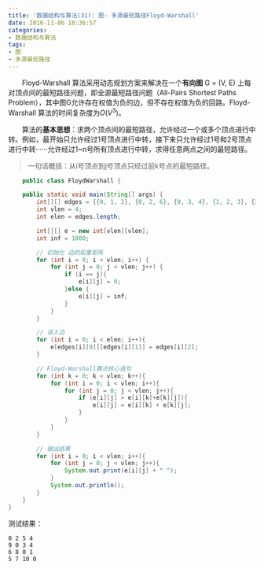 ```yaml
---
title: '数据结构与算法(31): 图- 多源最短路径Floyd-Warshall'
date: 2016-11-06 18:36:57
categories:
- 数据结构与算法
tags:
- 图
- 多源最短路径
---
```


&emsp;&emsp;Floyd-Warshall 算法采用动态规划方案来解决在一个**有向图** G = (V, E) 上每对顶点间的最短路径问题，即全源最短路径问题（All-Pairs Shortest Paths Problem），其中图G允许存在权值为负的边，但不存在权值为负的回路。Floyd-Warshall 算法的时间复杂度为$O(V^3)$。

&emsp;&emsp;算法的**基本思想**：求两个顶点间的最短路径，允许经过一个或多个顶点进行中转。例如，最开始只允许经过1号顶点进行中转，接下来只允许经过1号和2号顶点进行中转······允许经过1~n号所有顶点进行中转，求得任意两点之间的最短路径。
>一句话概括：从i号顶点到j号顶点只经过前k号点的最短路径。

```java
    public class FloydWarshall {

    public static void main(String[] args) {
        int[][] edges = {{0, 1, 2}, {0, 2, 6}, {0, 3, 4}, {1, 2, 3}, {2, 0, 7}, {2, 3, 1}, {3, 0, 5}, {3, 2, 12}};
        int vlen = 4;
        int elen = edges.length;

        int[][] e = new int[vlen][vlen];
        int inf = 1000;

        // 初始化 边的权重矩阵
        for (int i = 0; i < vlen; i++) {
            for (int j = 0; j < vlen; j++) {
                if (i == j){
                    e[i][j] = 0;
                }else {
                    e[i][j] = inf;
                }
            }
        }

        // 读入边
        for (int i = 0; i < elen; i++){
            e[edges[i][0]][edges[i][1]] = edges[i][2];
        }

        // Floyd-Warshall算法核心语句
        for (int k = 0; k < vlen; k++){
            for (int i = 0; i < vlen; i++){
                for (int j = 0; j < vlen; j++){
                    if (e[i][j] > e[i][k]+e[k][j]){
                        e[i][j] = e[i][k] + e[k][j];
                    }
                }
            }
        }

        // 输出结果
        for (int i = 0; i < vlen; i++){
            for (int j = 0; j < vlen; j++){
                System.out.print(e[i][j] + " ");
            }
            System.out.println();
        }
    }
}
```

测试结果：
```
0 2 5 4
9 0 3 4
6 8 0 1
5 7 10 0
```